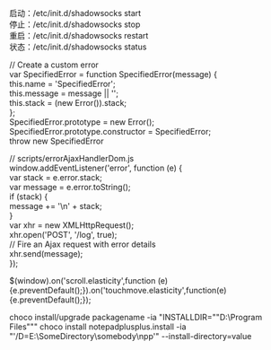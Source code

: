 启动：/etc/init.d/shadowsocks start  
停止：/etc/init.d/shadowsocks stop  
重启：/etc/init.d/shadowsocks restart  
状态：/etc/init.d/shadowsocks status

// Create a custom error  
var SpecifiedError = function SpecifiedError\(message\) {  
  this.name = 'SpecifiedError';  
  this.message = message \|\| '';  
  this.stack = \(new Error\(\)\).stack;  
};  
SpecifiedError.prototype = new Error\(\);  
SpecifiedError.prototype.constructor = SpecifiedError;  
throw new SpecifiedError

// scripts/errorAjaxHandlerDom.js  
window.addEventListener\('error', function \(e\) {  
  var stack = e.error.stack;  
  var message = e.error.toString\(\);  
  if \(stack\) {  
    message += '\n' + stack;  
  }  
  var xhr = new XMLHttpRequest\(\);  
  xhr.open\('POST', '/log', true\);  
  // Fire an Ajax request with error details  
  xhr.send\(message\);  
}\);

$\(window\).on\('scroll.elasticity',function \(e\){e.preventDefault\(\);}\).on\('touchmove.elasticity',function\(e\){e.preventDefault\(\);}\);

choco  install/upgrade packagename -ia "INSTALLDIR=""D:\Program Files""" 
choco install notepadplusplus.install -ia "'/D=E:\SomeDirectory\somebody\npp'"
--install-directory=value




